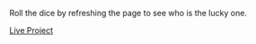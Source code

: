 Roll the dice by refreshing the page to see who is the lucky one.

[Live Project](https://rubeans.github.io/dice-game/)
